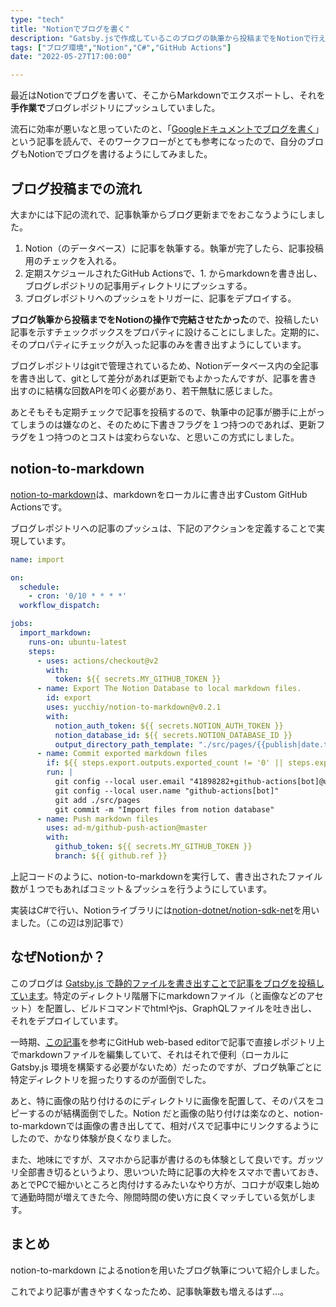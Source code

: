 ```yaml
---
type: "tech"
title: "Notionでブログを書く"
description: "Gatsby.jsで作成しているこのブログの執筆から投稿までをNotionで行えるようにしました。この対応について紹介します。"
tags: ["ブログ環境","Notion","C#","GitHub Actions"]
date: "2022-05-27T17:00:00"

---
```


最近はNotionでブログを書いて、そこからMarkdownでエクスポートし、それを**手作業で**ブログレポジトリにプッシュしていました。

流石に効率が悪いなと思っていたのと、「[Googleドキュメントでブログを書く](https://r7kamura.com/articles/2022-04-30-google-docs-for-blogging)」という記事を読んで、そのワークフローがとても参考になったので、自分のブログもNotionでブログを書けるようにしてみました。

## ブログ投稿までの流れ

大まかには下記の流れで、記事執筆からブログ更新までをおこなうようにしました。

1. Notion（のデータベース）に記事を執筆する。執筆が完了したら、記事投稿用のチェックを入れる。
1. 定期スケジュールされたGitHub Actionsで、1. からmarkdownを書き出し、ブログレポジトリの記事用ディレクトリにプッシュする。
1. ブログレポジトリへのプッシュをトリガーに、記事をデプロイする。

**ブログ執筆から投稿までをNotionの操作で完結させたかった**ので、投稿したい記事を示すチェックボックスをプロパティに設けることにしました。定期的に、そのプロパティにチェックが入った記事のみを書き出すようにしています。

ブログレポジトリはgitで管理されているため、Notionデータベース内の全記事を書き出して、gitとして差分があれば更新でもよかったんですが、記事を書き出すのに結構な回数APIを叩く必要があり、若干無駄に感じました。

あとそもそも定期チェックで記事を投稿するので、執筆中の記事が勝手に上がってしまうのは嫌なのと、そのために下書きフラグを１つ持つのであれば、更新フラグを１つ持つのとコストは変わらないな、と思いこの方式にしました。

## notion-to-markdown

[notion-to-markdown](https://github.com/yucchiy/notion-to-markdown)は、markdownをローカルに書き出すCustom GitHub Actionsです。

ブログレポジトリへの記事のプッシュは、下記のアクションを定義することで実現しています。

```yaml
name: import

on:
  schedule:
    - cron: '0/10 * * * *'
  workflow_dispatch:

jobs:
  import_markdown:
    runs-on: ubuntu-latest
    steps:
      - uses: actions/checkout@v2
        with:
          token: ${{ secrets.MY_GITHUB_TOKEN }}
      - name: Export The Notion Database to local markdown files.
        id: export
        uses: yucchiy/notion-to-markdown@v0.2.1
        with:
          notion_auth_token: ${{ secrets.NOTION_AUTH_TOKEN }}
          notion_database_id: ${{ secrets.NOTION_DATABASE_ID }}
          output_directory_path_template: "./src/pages/{{publish|date.to_string('%Y/%m')}}/{{slug}}"
      - name: Commit exported markdown files
        if: ${{ steps.export.outputs.exported_count != '0' || steps.export_unity_weekly.outputs.exported_count != '0' }}
        run: |
          git config --local user.email "41898282+github-actions[bot]@users.noreply.github.com"
          git config --local user.name "github-actions[bot]"
          git add ./src/pages
          git commit -m "Import files from notion database"
      - name: Push markdown files
        uses: ad-m/github-push-action@master
        with:
          github_token: ${{ secrets.MY_GITHUB_TOKEN }}
          branch: ${{ github.ref }}
```

上記コードのように、notion-to-markdownを実行して、書き出されたファイル数が１つでもあればコミット＆プッシュを行うようにしています。

実装はC#で行い、Notionライブラリには[notion-dotnet/notion-sdk-net](https://github.com/notion-dotnet/notion-sdk-net)を用いました。（この辺は別記事で）

## なぜNotionか？

このブログは [Gatsby.js で静的ファイルを書き出すことで記事をブログを投稿しています](https://blog.yucchiy.com/2020/02/deployment-to-self-hosted-server-for-gatsbyjs/)。特定のディレクトリ階層下にmarkdownファイル（と画像などのアセット）を配置し、ビルドコマンドでhtmlやjs、GraphQLファイルを吐き出し、それをデプロイしています。

一時期、[この記事](https://neue.cc/2021/11/21.html)を参考にGitHub web-based editorで記事で直接レポジトリ上でmarkdownファイルを編集していて、それはそれで便利（ローカルに Gatsby.js 環境を構築する必要がないため）だったのですが、ブログ執筆ごとに特定ディレクトリを掘ったりするのが面倒でした。

あと、特に画像の貼り付けるのにディレクトリに画像を配置して、そのパスをコピーするのが結構面倒でした。Notion だと画像の貼り付けは楽なのと、notion-to-markdownでは画像の書き出してて、相対パスで記事中にリンクするようにしたので、かなり体験が良くなりました。

また、地味にですが、スマホから記事が書けるのも体験として良いです。ガッツリ全部書き切るというより、思いついた時に記事の大枠をスマホで書いておき、あとでPCで細かいところと肉付けするみたいなやり方が、コロナが収束し始めて通勤時間が増えてきた今、隙間時間の使い方に良くマッチしている気がします。

## まとめ

notion-to-markdown によるnotionを用いたブログ執筆について紹介しました。



これでより記事が書きやすくなったため、記事執筆数も増えるはず…。

